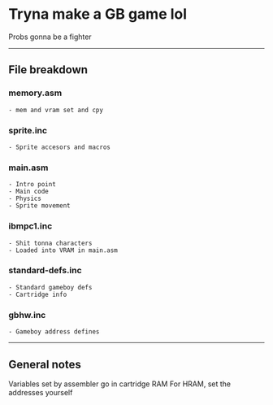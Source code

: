 # Tryna make a GB game lol

Probs gonna be a fighter


---

## File breakdown

### memory.asm
	- mem and vram set and cpy

### sprite.inc
	- Sprite accesors and macros


### main.asm
	- Intro point
	- Main code
	- Physics
	- Sprite movement

### ibmpc1.inc
	- Shit tonna characters
	- Loaded into VRAM in main.asm

### standard-defs.inc
	- Standard gameboy defs
	- Cartridge info

### gbhw.inc
	- Gameboy address defines


---

## General notes

Variables set by assembler go in cartridge RAM
For HRAM, set the addresses yourself
